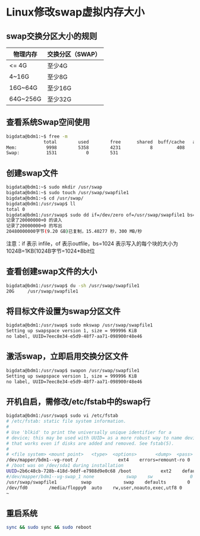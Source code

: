# Linux修改swap虚拟内存大小

## swap交换分区大小的规则

物理内存 | 交换分区（SWAP）
------ | ------
<= 4G | 至少4G
4~16G | 至少8G
16G~64G | 至少16G
64G~256G | 至少32G

## 查看系统Swap空间使用

``` Bash
bigdata@bdm1:~$ free -m
              total        used        free      shared  buff/cache   available
Mem:           9998        5358        4231           8         408        4355
Swap:          1531           0        531
```

## 创建swap文件

``` Bash
bigdata@bdm1:~$ sudo mkdir /usr/swap
bigdata@bdm1:~$ sudo touch /usr/swap/swapfile1
bigdata@bdm1:~$ cd /usr/swap/
bigdata@bdm1:/usr/swap$ ll
total 0
bigdata@bdm1:/usr/swap$ sudo dd if=/dev/zero of=/usr/swap/swapfile1 bs=1024 count=20000000
记录了20000000+0 的读入
记录了20000000+0 的写出
20480000000字节(9.20 GB)已复制，15.40277 秒，300 MB/秒
```

注意：if 表示 infile，of 表示outfile，bs=1024 表示写入的每个块的大小为1024B=1KB(1024B字节=1024*8bit位

## 查看创建swap文件的大小

``` Bash
bigdata@bdm1:/usr/swap$ du -sh /usr/swap/swapfile1
20G     /usr/swap/swapfile1
```

## 将目标文件设置为swap分区文件

``` Bash
bigdata@bdm1:/usr/swap$ sudo mkswap /usr/swap/swapfile1
Setting up swapspace version 1, size = 999996 KiB
no label, UUID=7eec8e34-e5d9-48f7-aa71-098900r48e46
```

## 激活swap，立即启用交换分区文件

``` Bash
bigdata@bdm1:/usr/swap$ swapon /usr/swap/swapfile1
Setting up swapspace version 1, size = 999996 KiB
no label, UUID=7eec8e34-e5d9-48f7-aa71-098900r48e46
```

## 开机自启，需修改/etc/fstab中的swap行

``` Bash
bigdata@bdm1:/usr/swap$ sudo vi /etc/fstab
# /etc/fstab: static file system information.
#
# Use 'blkid' to print the universally unique identifier for a
# device; this may be used with UUID= as a more robust way to name devices
# that works even if disks are added and removed. See fstab(5).
#
# <file system> <mount point>   <type>  <options>       <dump>  <pass>
/dev/mapper/bdm1--vg-root /               ext4    errors=remount-ro 0       1
# /boot was on /dev/sda1 during installation
UUID=2b6c48cb-728b-418d-9ddf-e7988d9e0c68 /boot           ext2    defaults        0       2
#/dev/mapper/bdm1--vg-swap_1 none            swap    sw              0       0
/usr/swap/swapfile1         swap            swap    defaults        0       0
/dev/fd0        /media/floppy0  auto    rw,user,noauto,exec,utf8 0       0
~
```

## 重启系统

``` Bash
sync && sudo sync && sudo reboot
```
